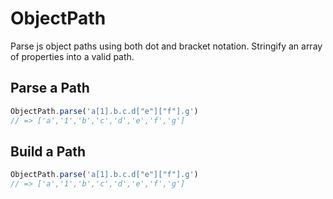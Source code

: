 ObjectPath
==========

Parse js object paths using both dot and bracket notation. Stringify an array of properties into a valid path.

Parse a Path
------------

```js
ObjectPath.parse('a[1].b.c.d["e"]["f"].g')
// => ['a','1','b','c','d','e','f','g']
```

Build a Path
------------

```js
ObjectPath.parse('a[1].b.c.d["e"]["f"].g')
// => ['a','1','b','c','d','e','f','g']
```